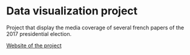 # Data visualization project

Project that display the media coverage of several french papers of the 2017 presidential election.

<a href="http://presseetcampagneelectorale.github.io"> Website of the project
